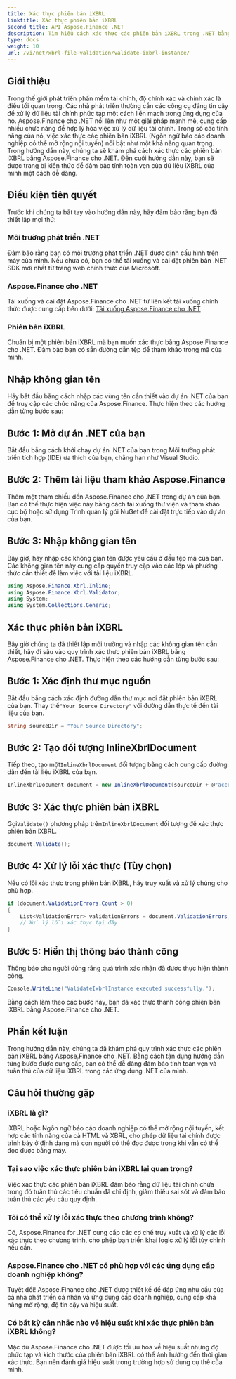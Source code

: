 ```yaml
---
title: Xác thực phiên bản iXBRL
linktitle: Xác thực phiên bản iXBRL
second_title: API Aspose.Finance .NET
description: Tìm hiểu cách xác thực các phiên bản iXBRL trong .NET bằng Aspose.Finance. Đảm bảo tính toàn vẹn và tuân thủ dữ liệu một cách dễ dàng. #Aspose #Tài chính #iXBRL
type: docs
weight: 10
url: /vi/net/xbrl-file-validation/validate-ixbrl-instance/
---
```

## Giới thiệu
Trong thế giới phát triển phần mềm tài chính, độ chính xác và chính xác là điều tối quan trọng. Các nhà phát triển thường cần các công cụ đáng tin cậy để xử lý dữ liệu tài chính phức tạp một cách liền mạch trong ứng dụng của họ. Aspose.Finance cho .NET nổi lên như một giải pháp mạnh mẽ, cung cấp nhiều chức năng để hợp lý hóa việc xử lý dữ liệu tài chính. Trong số các tính năng của nó, việc xác thực các phiên bản iXBRL (Ngôn ngữ báo cáo doanh nghiệp có thể mở rộng nội tuyến) nổi bật như một khả năng quan trọng. Trong hướng dẫn này, chúng ta sẽ khám phá cách xác thực các phiên bản iXBRL bằng Aspose.Finance cho .NET. Đến cuối hướng dẫn này, bạn sẽ được trang bị kiến thức để đảm bảo tính toàn vẹn của dữ liệu iXBRL của mình một cách dễ dàng.
## Điều kiện tiên quyết
Trước khi chúng ta bắt tay vào hướng dẫn này, hãy đảm bảo rằng bạn đã thiết lập mọi thứ:
### Môi trường phát triển .NET
Đảm bảo rằng bạn có môi trường phát triển .NET được định cấu hình trên máy của mình. Nếu chưa có, bạn có thể tải xuống và cài đặt phiên bản .NET SDK mới nhất từ trang web chính thức của Microsoft.
### Aspose.Finance cho .NET
Tải xuống và cài đặt Aspose.Finance cho .NET từ liên kết tải xuống chính thức được cung cấp bên dưới:
[Tải xuống Aspose.Finance cho .NET](https://releases.aspose.com/finance/net/)
### Phiên bản iXBRL
Chuẩn bị một phiên bản iXBRL mà bạn muốn xác thực bằng Aspose.Finance cho .NET. Đảm bảo bạn có sẵn đường dẫn tệp để tham khảo trong mã của mình.
## Nhập không gian tên
Hãy bắt đầu bằng cách nhập các vùng tên cần thiết vào dự án .NET của bạn để truy cập các chức năng của Aspose.Finance. Thực hiện theo các hướng dẫn từng bước sau:
## Bước 1: Mở dự án .NET của bạn
Bắt đầu bằng cách khởi chạy dự án .NET của bạn trong Môi trường phát triển tích hợp (IDE) ưa thích của bạn, chẳng hạn như Visual Studio.
## Bước 2: Thêm tài liệu tham khảo Aspose.Finance
Thêm một tham chiếu đến Aspose.Finance cho .NET trong dự án của bạn. Bạn có thể thực hiện việc này bằng cách tải xuống thư viện và tham khảo cục bộ hoặc sử dụng Trình quản lý gói NuGet để cài đặt trực tiếp vào dự án của bạn.
## Bước 3: Nhập không gian tên
Bây giờ, hãy nhập các không gian tên được yêu cầu ở đầu tệp mã của bạn. Các không gian tên này cung cấp quyền truy cập vào các lớp và phương thức cần thiết để làm việc với tài liệu iXBRL.
```csharp
using Aspose.Finance.Xbrl.Inline;
using Aspose.Finance.Xbrl.Validator;
using System;
using System.Collections.Generic;
```
## Xác thực phiên bản iXBRL
Bây giờ chúng ta đã thiết lập môi trường và nhập các không gian tên cần thiết, hãy đi sâu vào quy trình xác thực phiên bản iXBRL bằng Aspose.Finance cho .NET. Thực hiện theo các hướng dẫn từng bước sau:
## Bước 1: Xác định thư mục nguồn
 Bắt đầu bằng cách xác định đường dẫn thư mục nơi đặt phiên bản iXBRL của bạn. Thay thế`"Your Source Directory"` với đường dẫn thực tế đến tài liệu của bạn.
```csharp
string sourceDir = "Your Source Directory";
```
## Bước 2: Tạo đối tượng InlineXbrlDocument
 Tiếp theo, tạo một`InlineXbrlDocument` đối tượng bằng cách cung cấp đường dẫn đến tài liệu iXBRL của bạn.
```csharp
InlineXbrlDocument document = new InlineXbrlDocument(sourceDir + @"account_1.html");
```
## Bước 3: Xác thực phiên bản iXBRL
 Gọi`Validate()` phương pháp trên`InlineXbrlDocument` đối tượng để xác thực phiên bản iXBRL.
```csharp
document.Validate();
```
## Bước 4: Xử lý lỗi xác thực (Tùy chọn)
Nếu có lỗi xác thực trong phiên bản iXBRL, hãy truy xuất và xử lý chúng cho phù hợp.
```csharp
if (document.ValidationErrors.Count > 0)
{
    List<ValidationError> validationErrors = document.ValidationErrors;
    // Xử lý lỗi xác thực tại đây
}
```
## Bước 5: Hiển thị thông báo thành công
Thông báo cho người dùng rằng quá trình xác nhận đã được thực hiện thành công.
```csharp
Console.WriteLine("ValidateIxbrlInstance executed successfully.");
```
Bằng cách làm theo các bước này, bạn đã xác thực thành công phiên bản iXBRL bằng Aspose.Finance cho .NET.
## Phần kết luận
Trong hướng dẫn này, chúng ta đã khám phá quy trình xác thực các phiên bản iXBRL bằng Aspose.Finance cho .NET. Bằng cách tận dụng hướng dẫn từng bước được cung cấp, bạn có thể dễ dàng đảm bảo tính toàn vẹn và tuân thủ của dữ liệu iXBRL trong các ứng dụng .NET của mình.
## Câu hỏi thường gặp
### iXBRL là gì?
iXBRL hoặc Ngôn ngữ báo cáo doanh nghiệp có thể mở rộng nội tuyến, kết hợp các tính năng của cả HTML và XBRL, cho phép dữ liệu tài chính được trình bày ở định dạng mà con người có thể đọc được trong khi vẫn có thể đọc được bằng máy.
### Tại sao việc xác thực phiên bản iXBRL lại quan trọng?
Việc xác thực các phiên bản iXBRL đảm bảo rằng dữ liệu tài chính chứa trong đó tuân thủ các tiêu chuẩn đã chỉ định, giảm thiểu sai sót và đảm bảo tuân thủ các yêu cầu quy định.
### Tôi có thể xử lý lỗi xác thực theo chương trình không?
Có, Aspose.Finance for .NET cung cấp các cơ chế truy xuất và xử lý các lỗi xác thực theo chương trình, cho phép bạn triển khai logic xử lý lỗi tùy chỉnh nếu cần.
### Aspose.Finance cho .NET có phù hợp với các ứng dụng cấp doanh nghiệp không?
Tuyệt đối! Aspose.Finance cho .NET được thiết kế để đáp ứng nhu cầu của cả nhà phát triển cá nhân và ứng dụng cấp doanh nghiệp, cung cấp khả năng mở rộng, độ tin cậy và hiệu suất.
### Có bất kỳ cân nhắc nào về hiệu suất khi xác thực phiên bản iXBRL không?
Mặc dù Aspose.Finance cho .NET được tối ưu hóa về hiệu suất nhưng độ phức tạp và kích thước của phiên bản iXBRL có thể ảnh hưởng đến thời gian xác thực. Bạn nên đánh giá hiệu suất trong trường hợp sử dụng cụ thể của mình.